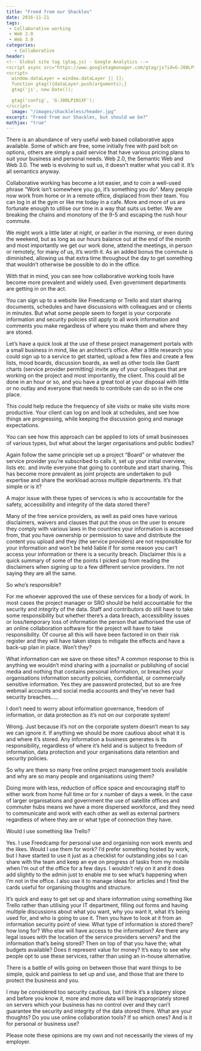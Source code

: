 ```yaml
---
title: "Freed from our Shackles"
date: 2016-11-21
tags:
 - Collaborative working
 - Web 2.0
 - Web 3.0
categories:
   - Collaborative
header:
<!-- Global site tag (gtag.js) - Google Analytics -->
<script async src="https://www.googletagmanager.com/gtag/js?id=G-J00LP1N1XF"></script>
<script>
  window.dataLayer = window.dataLayer || [];
  function gtag(){dataLayer.push(arguments);}
  gtag('js', new Date());

  gtag('config', 'G-J00LP1N1XF');
</script>
  image: "/images/shackleless/header.jpg"
excerpt: "Freed from our Shackles, but should we be?"
mathjax: "true"
---
```


There is an abundance of very useful web based collaborative apps available. Some of which are free, some initially free with paid bolt on options, others are simply a paid service that have various pricing plans to suit your business and personal needs.   Web 2.0, the Semantic Web and Web 3.0. The web is evolving to suit us, it doesn’t matter what you call it. It’s all semantics anyway.

Collaborative working has become a lot easier, and to coin a well-used phrase “Work isn’t somewhere you go, it’s something you do”.  Many people now work from home or in a remote office, displaced from their team. You can log in at the gym or like me today in a cafe. More and more of us are fortunate enough to utilise our time in a way that suits us better. We are breaking the chains and monotony of the 9-5 and escaping the rush hour commute.

We might work a little later at night, or earlier in the morning, or even during the weekend, but as long as our hours balance out at the end of the month and most importantly we get our work done, attend the meetings, in person or remotely, for many of us, it’s worth it. As an added bonus the commute is diminished, allowing us that extra time throughout the day to get something that wouldn’t otherwise be possible to do in the office.

With that in mind, you can see how collaborative working tools have become more prevalent and widely used.  Even government departments are getting in on the act.

You can sign up to a website like Freedcamp or Trello and start sharing documents, schedules and have discussions with colleagues and or clients in minutes. But what some people seem to forget is your corporate information and security policies still apply to all work information and comments you make regardless of where you make them and where they are stored.

Let’s have a quick look at the use of these project management portals with a small business in mind, like an architect’s office.  After a little research you could sign up to a service to get started, upload a few files and create a few lists, mood boards, discussion boards, as well as other tools like Gantt charts (service provider permitting) invite any of your colleagues that are working on the project and most importantly, the client. This could all be done in an hour or so, and you have a great tool at your disposal with little or no outlay and everyone that needs to contribute can do so in the one place.

This could help reduce the frequency of site visits or make site visits more productive. Your client can log on and look at schedules, and see how things are progressing, while keeping the discussion going and manage expectations.

You can see how this approach can be applied to lots of small businesses of various types, but what about the larger organisations and public bodies?

Again follow the same principle set up a project “Board” or whatever the service provider you’re subscribed to calls it, set up your initial overview, lists etc. and invite everyone that going to contribute and start sharing. This has become more prevalent as joint projects are undertaken to pull expertise and share the workload across multiple departments. It’s that simple or is it?

A major issue with these types of services is who is accountable for the safety, accessibility and integrity of the data stored there?

Many of the free service providers, as well as paid ones have various disclaimers, waivers and clauses that put the onus on the user to ensure they comply with various laws in the countries your information is accessed from, that you have ownership or permission to save and distribute the content you upload and they (the service providers) are not responsible for your information and won’t be held liable if for some reason you can’t access your information or there is a security breach. Disclaimer this is a quick summary of some of the points I picked up from reading the disclaimers when signing up to a few different service providers. I’m not saying they are all the same.

So who’s responsible?

For me whoever approved the use of these services for a body of work. In most cases the project manager or SRO should be held accountable for the security and integrity of the data. Staff and contributors do still have to take some responsibility but whether there’s a data breach, accessibility issues or loss/temporary loss of information the person that authorised the use of an online collaboration software for the project will have to take responsibility. Of course all this will have been factored in on their risk register and they will have taken steps to mitigate the effects and have a back-up plan in place. Won’t they?

What information can we save on these sites? A common response to this is anything we wouldn’t mind sharing with a journalist or publishing of social media and nothing that contains personal information, or breaches your organisations information security policies, confidential, or commercially sensitive information. Yes they are password protected, but so are free webmail accounts and social media accounts and they’ve never had security breaches…..

I don’t need to worry about information governance, freedom of information, or data protection as it’s not on our corporate system!

Wrong. Just because it’s not on the corporate system doesn’t mean to say we can ignore it. If anything we should be more cautious about what it is and where it’s stored. Any information a business generates is its responsibility, regardless of where it’s held and is subject to freedom of information, data protection and your organisations data retention and security policies.

So why are there so many free online project management tools available and why are so many people and organisations using them?

Doing more with less, reduction of office space and encouraging staff to either work from home full time or for x number of days a week. In the case of larger organisations and government the use of satellite offices and commuter hubs means we have a more dispersed workforce, and they need to communicate and work with each other as well as external partners regardless of where they are or what type of connection they have.

Would I use something like Trello?

Yes. I use Freedcamp for personal use and organising non work events and the likes. Would I use them for work? I’d prefer something hosted by work, but I have started to use it just as a checklist for outstanding jobs so I can share with the team and keep an eye on progress of tasks from my mobile when I’m out of the office for a few days. I wouldn’t rely on it and it does add slightly to the admin just to enable me to see what’s happening when I’m not in the office. I also use it to manage ideas for articles and I find the cards useful for organising thoughts and structure.                                                                                                        

It’s quick and easy to get set up and share information using something like Trello rather than utilising your IT department, filling out forms and having multiple discussions about what you want, why you want it, what it’s being used for, and who is going to use it. Then you have to look at it from an information security point of view. What type of information is stored there? how long for? Who else will have access to the information?  Are there any legal issues with the location of the service providers servers? and the information that’s being stored? Then on top of that you have the; what budgets available?  Does it represent value for money? It’s easy to see why people opt to use these services, rather than using an in-house alternative.

There is a battle of wills going on between those that want things to be simple, quick and painless to set up and use, and those that are there to protect the business and you.

I may be considered too security cautious, but I think it’s a slippery slope and before you know it, more and more data will be inappropriately stored on servers which your business has no control over and they can’t guarantee the security and integrity of the data stored there.  What are your thoughts? Do you use online collaboration tools? If so which ones? And is it for personal or business use?

Please note these opinions are my own and not necessarily the views of my employer.
